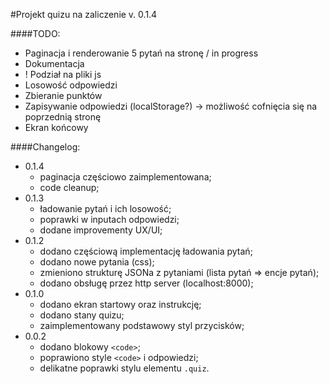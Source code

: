 #Projekt quizu na zaliczenie
v. 0.1.4

####TODO:
* Paginacja i renderowanie 5 pytań na stronę / in progress
* Dokumentacja
* ! Podział na pliki js
* Losowość odpowiedzi
* Zbieranie punktów
* Zapisywanie odpowiedzi (localStorage?) -> możliwość cofnięcia się na poprzednią stronę
* Ekran końcowy


####Changelog:
* 0.1.4
  * paginacja częściowo zaimplementowana;
  * code cleanup; 
* 0.1.3
  * ładowanie pytań i ich losowość;
  * poprawki w inputach odpowiedzi;
  * dodane improvementy UX/UI;
* 0.1.2
  * dodano częściową implementację ładowania pytań;   
  * dodano nowe pytania (css);
  * zmieniono strukturę JSONa z pytaniami (lista pytań => encje pytań);
  * dodano obsługę przez http server (localhost:8000);
* 0.1.0
  * dodano ekran startowy oraz instrukcję;
  * dodano stany quizu;
  * zaimplementowany podstawowy styl przycisków;
* 0.0.2
  * dodano blokowy `<code>`;
  * poprawiono style `<code>` i odpowiedzi;
  * delikatne poprawki stylu elementu `.quiz`.
